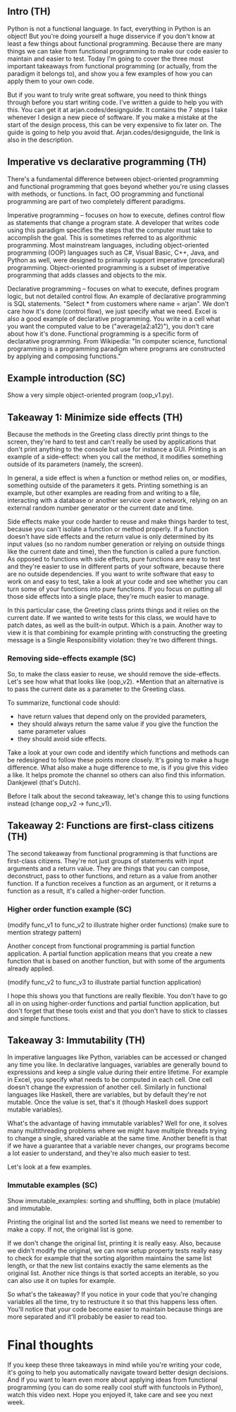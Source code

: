 ## Intro (TH)

Python is not a functional language. In fact, everything in Python is an object! But you're doing yourself a huge disservice if you don't know at least a few things about functional programming. Because there are many things we can take from functional programming to make our code easier to maintain and easier to test. Today I'm going to cover the three most important takeaways from functional programming (or actually, from the paradigm it belongs to), and show you a few examples of how you can apply them to your own code.

But if you want to truly write great software, you need to think things through before you start writing code. I've written a guide to help you with this. You can get it at arjan.codes/designguide. It contains the 7 steps I take whenever I design a new piece of software. If you make a mistake at the start of the design process, this can be very expensive to fix later on. The guide is going to help you avoid that. Arjan.codes/designguide, the link is also in the description.

## Imperative vs declarative programming (TH)

There's a fundamental difference between object-oriented programming and functional programming that goes beyond whether you're using classes with methods, or functions. In fact, OO programming and functional programming are part of two completely different paradigms.

Imperative programming – focuses on how to execute, defines control flow as statements that change a program state. A developer that writes code using this paradigm specifies the steps that the computer must take to accomplish the goal. This is sometimes referred to as algorithmic programming. Most mainstream languages, including object-oriented programming (OOP) languages such as C#, Visual Basic, C++, Java, and Python as well, were designed to primarily support imperative (procedural) programming. Object-oriented programming is a subset of imperative programming that adds classes and objects to the mix.

Declarative programming – focuses on what to execute, defines program logic, but not detailed control flow. An example of declarative programming is SQL statements. "Select \* from customers where name = arjan". We don't care how it's done (control flow), we just specify what we need. Excel is also a good example of declarative programming. You write in a cell what you want the computed value to be ("average(a2:a12)"), you don't care about how it's done. Functional programming is a specific form of declarative programming. From Wikipedia: "In computer science, functional programming is a programming paradigm where programs are constructed by applying and composing functions."

## Example introduction (SC)

Show a very simple object-oriented program (oop_v1.py).

## Takeaway 1: Minimize side effects (TH)

Because the methods in the Greeting class directly print things to the screen, they're hard to test and can't really be used by applications that don't print anything to the console but use for instance a GUI. Printing is an example of a side-effect: when you call the method, it modifies something outside of its parameters (namely, the screen).

In general, a side effect is when a function or method relies on, or modifies, something outside of the parameters it gets. Printing something is an example, but other examples are reading from and writing to a file, interacting with a database or another service over a network, relying on an external random number generator or the current date and time.

Side effects make your code harder to reuse and make things harder to test, because you can't isolate a function or method properly. If a function doesn't have side effects and the return value is only determined by its input values (so no random number generation or relying on outside things like the current date and time), then the function is called a pure function. As opposed to functions with side effects, pure functions are easy to test and they're easier to use in different parts of your software, because there are no outside dependencies. If you want to write software that easy to work on and easy to test, take a look at your code and see whether you can turn some of your functions into pure functions. If you focus on putting all those side effects into a single place, they're much easier to manage.

In this particular case, the Greeting class prints things and it relies on the current date. If we wanted to write tests for this class, we would have to patch dates, as well as the built-in output. Which is a pain. Another way to view it is that combining for example printing with constructing the greeting message is a Single Responsibility violation: they're two different things.

### Removing side-effects example (SC)

So, to make the class easier to reuse, we should remove the side-effects. Let's see how what that looks like (oop_v2). \*Mention that an alternative is to pass the current date as a parameter to the Greeting class.

To summarize, functional code should:

- have return values that depend only on the provided parameters,
- they should always return the same value if you give the function the same parameter values
- they should avoid side effects.

Take a look at your own code and identify which functions and methods can be redesigned to follow these points more closely. It's going to make a huge difference. What also make a huge difference to me, is if you give this video a like. It helps promote the channel so others can also find this information. Dankjewel (that's Dutch).

Before I talk about the second takeaway, let's change this to using functions instead (change oop_v2 -> func_v1).

## Takeaway 2: Functions are first-class citizens (TH)

The second takeaway from functional programming is that functions are first-class citizens. They're not just groups of statements with input arguments and a return value. They are things that you can compose, deconstruct, pass to other functions, and return as a value from another function. If a function receives a function as an argument, or it returns a function as a result, it's called a higher-order function.

### Higher order function example (SC)

(modify func_v1 to func_v2 to illustrate higher order functions)
(make sure to mention strategy pattern)

Another concept from functional programming is partial function application. A partial function application means that you create a new function that is based on another function, but with some of the arguments already applied.

(modify func_v2 to func_v3 to illustrate partial function application)

I hope this shows you that functions are really flexible. You don't have to go all in on using higher-order functions and partial function application, but don't forget that these tools exist and that you don't have to stick to classes and simple functions.

## Takeaway 3: Immutability (TH)

In imperative languages like Python, variables can be accessed or changed any time you like. In declarative languages, variables are generally bound to expressions and keep a single value during their entire lifetime. For example in Excel, you specify what needs to be computed in each cell. One cell doesn't change the expression of another cell. Similarly in functional languages like Haskell, there are variables, but by default they're not mutable. Once the value is set, that's it (though Haskell does support mutable variables).

What's the advantage of having immutable variables? Well for one, it solves many multithreading problems where we might have multiple threads trying to change a single, shared variable at the same time. Another benefit is that if we have a guarantee that a variable never changes, our programs become a lot easier to understand, and they're also much easier to test.

Let's look at a few examples.

### Immutable examples (SC)

Show immutable_examples: sorting and shuffling, both in place (mutable) and immutable.

Printing the original list and the sorted list means we need to remember to make a copy. If not, the original list is gone.

If we don't change the original list, printing it is really easy. Also, because we didn't modify the original, we can now setup property tests really easy to check for example that the sorting algorithm maintains the same list length, or that the new list contains exactly the same elements as the original list. Another nice things is that sorted accepts an iterable, so you can also use it on tuples for example.

So what's the takeaway? If you notice in your code that you're changing variables all the time, try to restructure it so that this happens less often. You'll notice that your code become easier to maintain because things are more separated and it'll probably be easier to read too.

# Final thoughts

If you keep these three takeaways in mind while you're writing your code, it's going to help you automatically navigate toward better design decisions. And if you want to learn even more about applying ideas from functional programming (you can do some really cool stuff with functools in Python), watch this video next. Hope you enjoyed it, take care and see you next week.
